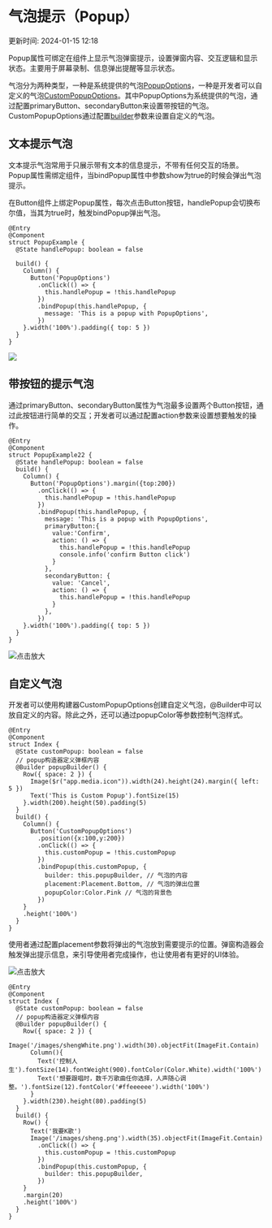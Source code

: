 # 气泡提示（Popup）

更新时间: 2024-01-15 12:18

Popup属性可绑定在组件上显示气泡弹窗提示，设置弹窗内容、交互逻辑和显示状态。主要用于屏幕录制、信息弹出提醒等显示状态。

气泡分为两种类型，一种是系统提供的气泡[PopupOptions](https://developer.harmonyos.com/cn/docs/documentation/doc-references-V3/ts-universal-attributes-popup-0000001427744792-V3#ZH-CN_TOPIC_0000001574088285__popupoptions%E7%B1%BB%E5%9E%8B%E8%AF%B4%E6%98%8E)，一种是开发者可以自定义的气泡[CustomPopupOptions](https://developer.harmonyos.com/cn/docs/documentation/doc-references-V3/ts-universal-attributes-popup-0000001427744792-V3#ZH-CN_TOPIC_0000001574088285__custompopupoptions8%E7%B1%BB%E5%9E%8B%E8%AF%B4%E6%98%8E)。其中PopupOptions为系统提供的气泡，通过配置primaryButton、secondaryButton来设置带按钮的气泡。CustomPopupOptions通过配置[builder](https://developer.harmonyos.com/cn/docs/documentation/doc-guides-V3/arkts-builder-0000001524176981-V3)参数来设置自定义的气泡。

## 文本提示气泡

文本提示气泡常用于只展示带有文本的信息提示，不带有任何交互的场景。Popup属性需绑定组件，当bindPopup属性中参数show为true的时候会弹出气泡提示。

在Button组件上绑定Popup属性，每次点击Button按钮，handlePopup会切换布尔值，当其为true时，触发bindPopup弹出气泡。

```
@Entry
@Component
struct PopupExample {
  @State handlePopup: boolean = false
 
  build() {
    Column() {
      Button('PopupOptions')
        .onClick(() => {
          this.handlePopup = !this.handlePopup
        })
        .bindPopup(this.handlePopup, {
          message: 'This is a popup with PopupOptions',
        })
    }.width('100%').padding({ top: 5 })
  }
}
```

![](https://alliance-communityfile-drcn.dbankcdn.com/FileServer/getFile/cmtyPub/011/111/111/0000000000011111111.20231121183904.19517242966863594578564023642145:50001231000000:2800:5B7AA152AD27042261805C501E11F688BE5FF54AD24C1CACE2D2169DDD95BD59.png?needInitFileName=true?needInitFileName=true?needInitFileName=true?needInitFileName=true)

## 带按钮的提示气泡

通过primaryButton、secondaryButton属性为气泡最多设置两个Button按钮，通过此按钮进行简单的交互；开发者可以通过配置action参数来设置想要触发的操作。

```
@Entry
@Component
struct PopupExample22 {
  @State handlePopup: boolean = false
  build() {
    Column() {
      Button('PopupOptions').margin({top:200})
        .onClick(() => {
          this.handlePopup = !this.handlePopup
        })
        .bindPopup(this.handlePopup, {
          message: 'This is a popup with PopupOptions',
          primaryButton:{
            value:'Confirm',
            action: () => {
              this.handlePopup = !this.handlePopup
              console.info('confirm Button click')
            }
          },
          secondaryButton: {
            value: 'Cancel',
            action: () => {
              this.handlePopup = !this.handlePopup
            }
          },
        })
    }.width('100%').padding({ top: 5 })
  }
}
```

![](https://alliance-communityfile-drcn.dbankcdn.com/FileServer/getFile/cmtyPub/011/111/111/0000000000011111111.20231121183904.02153846131861124183699977303261:50001231000000:2800:777B723D73F6FD70F63B394B3DB4E43B612EEF73C661ABC22AE94EF8D4656D32.jpeg?needInitFileName=true?needInitFileName=true?needInitFileName=true?needInitFileName=true "点击放大")

## 自定义气泡

开发者可以使用构建器CustomPopupOptions创建自定义气泡，@Builder中可以放自定义的内容。除此之外，还可以通过popupColor等参数控制气泡样式。

```
@Entry
@Component
struct Index {
  @State customPopup: boolean = false
  // popup构造器定义弹框内容
  @Builder popupBuilder() {
    Row({ space: 2 }) {
      Image($r("app.media.icon")).width(24).height(24).margin({ left: 5 })
      Text('This is Custom Popup').fontSize(15)
    }.width(200).height(50).padding(5)
  }
  build() {
    Column() {
      Button('CustomPopupOptions')
        .position({x:100,y:200})
        .onClick(() => {
          this.customPopup = !this.customPopup
        })
        .bindPopup(this.customPopup, {
          builder: this.popupBuilder, // 气泡的内容
          placement:Placement.Bottom, // 气泡的弹出位置
          popupColor:Color.Pink // 气泡的背景色
        })
    }
    .height('100%')
  }
}
```

使用者通过配置placement参数将弹出的气泡放到需要提示的位置。弹窗构造器会触发弹出提示信息，来引导使用者完成操作，也让使用者有更好的UI体验。

![](https://alliance-communityfile-drcn.dbankcdn.com/FileServer/getFile/cmtyPub/011/111/111/0000000000011111111.20231121183904.95488649107231906551153282928459:50001231000000:2800:8751C5DE4B25608D937FD2F92F2EB5300795B8B8421D6685BC5E3DFB88CC84A8.jpeg?needInitFileName=true?needInitFileName=true?needInitFileName=true?needInitFileName=true "点击放大")

```
@Entry
@Component
struct Index {
  @State customPopup: boolean = false
  // popup构造器定义弹框内容
  @Builder popupBuilder() {
    Row({ space: 2 }) {
      Image('/images/shengWhite.png').width(30).objectFit(ImageFit.Contain)
      Column(){
        Text('控制人生').fontSize(14).fontWeight(900).fontColor(Color.White).width('100%')
        Text('想要跟唱时，数千万歌曲任你选择，人声随心调整。').fontSize(12).fontColor('#ffeeeeee').width('100%')
      }
    }.width(230).height(80).padding(5)
  }
  build() {
    Row() {
      Text('我要K歌')
      Image('/images/sheng.png').width(35).objectFit(ImageFit.Contain)
        .onClick(() => {
          this.customPopup = !this.customPopup
        })
        .bindPopup(this.customPopup, {
          builder: this.popupBuilder,
        })
    }
    .margin(20)
    .height('100%')
  }
}
```

